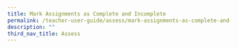 ```yaml
---
title: Mark Assignments as Complete and Incomplete
permalink: /teacher-user-guide/assess/mark-assignments-as-complete-and-incomplete/
description: ""
third_nav_title: Assess
---
```

